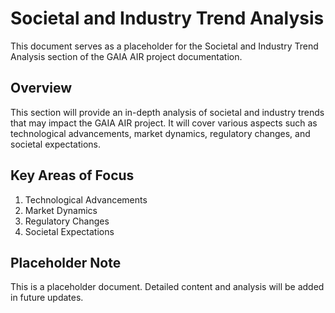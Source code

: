 # Societal and Industry Trend Analysis

This document serves as a placeholder for the Societal and Industry Trend Analysis section of the GAIA AIR project documentation.

## Overview

This section will provide an in-depth analysis of societal and industry trends that may impact the GAIA AIR project. It will cover various aspects such as technological advancements, market dynamics, regulatory changes, and societal expectations.

## Key Areas of Focus

1. Technological Advancements
2. Market Dynamics
3. Regulatory Changes
4. Societal Expectations

## Placeholder Note

This is a placeholder document. Detailed content and analysis will be added in future updates.
